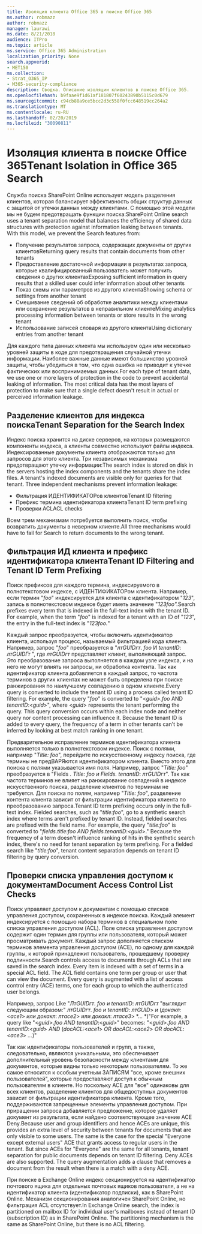 ```yaml
---
title: Изоляция клиента Office 365 в поиске Office 365
ms.author: robmazz
author: robmazz
manager: laurawi
ms.date: 8/21/2018
audience: ITPro
ms.topic: article
ms.service: Office 365 Administration
localization_priority: None
search.appverid:
- MET150
ms.collection:
- Strat_O365_IP
- M365-security-compliance
description: Сводка. Описание изоляции клиентов в поиске Office 365.
ms.openlocfilehash: b9faae9f1d61af181807f60243890b5115c0d679
ms.sourcegitcommit: c94cb88a9ce5bcc2d3c558f0fcc648519cc264a2
ms.translationtype: MT
ms.contentlocale: ru-RU
ms.lasthandoff: 02/20/2019
ms.locfileid: "30090811"
---
```

# <a name="tenant-isolation-in-office-365-search"></a><span data-ttu-id="93762-103">Изоляция клиента в поиске Office 365</span><span class="sxs-lookup"><span data-stu-id="93762-103">Tenant Isolation in Office 365 Search</span></span>
<span data-ttu-id="93762-p101">Служба поиска SharePoint Online использует модель разделения клиентов, которая балансирует эффективность общих структур данных с защитой от утечки данных между клиентами. С помощью этой модели мы не будем предотвращать функции поиска:</span><span class="sxs-lookup"><span data-stu-id="93762-p101">SharePoint Online search uses a tenant separation model that balances the efficiency of shared data structures with protection against information leaking between tenants. With this model, we prevent the Search features from:</span></span>
- <span data-ttu-id="93762-106">Получение результатов запроса, содержащих документы от других клиентов</span><span class="sxs-lookup"><span data-stu-id="93762-106">Returning query results that contain documents from other tenants</span></span>
- <span data-ttu-id="93762-107">Предоставление достаточной информации в результатах запроса, которые квалифицированный пользователь может получить сведения о других клиентах</span><span class="sxs-lookup"><span data-stu-id="93762-107">Exposing sufficient information in query results that a skilled user could infer information about other tenants</span></span>
- <span data-ttu-id="93762-108">Показ схемы или параметров из другого клиента</span><span class="sxs-lookup"><span data-stu-id="93762-108">Showing schema or settings from another tenant</span></span>
- <span data-ttu-id="93762-109">Смешивание сведений об обработке аналитики между клиентами или сохранение результатов в неправильном клиенте</span><span class="sxs-lookup"><span data-stu-id="93762-109">Mixing analytics processing information between tenants or store results in the wrong tenant</span></span>
- <span data-ttu-id="93762-110">Использование записей словаря из другого клиента</span><span class="sxs-lookup"><span data-stu-id="93762-110">Using dictionary entries from another tenant</span></span>

<span data-ttu-id="93762-p102">Для каждого типа данных клиента мы используем один или несколько уровней защиты в коде для предотвращения случайной утечки информации. Наиболее важные данные имеют большинство уровней защиты, чтобы убедиться в том, что одна ошибка не приводит к утечке фактических или воспринимаемых данных.</span><span class="sxs-lookup"><span data-stu-id="93762-p102">For each type of tenant data, we use one or more layers of protection in the code to prevent accidental leaking of information. The most critical data has the most layers of protection to make sure that a single defect doesn't result in actual or perceived information leakage.</span></span>

## <a name="tenant-separation-for-the-search-index"></a><span data-ttu-id="93762-113">Разделение клиентов для индекса поиска</span><span class="sxs-lookup"><span data-stu-id="93762-113">Tenant Separation for the Search Index</span></span>
<span data-ttu-id="93762-p103">Индекс поиска хранится на диске серверов, на которых размещаются компоненты индекса, а клиенты совместно используют файлы индекса. Индексированные документы клиента отображаются только для запросов для этого клиента. Три независимых механизма предотвращают утечку информации:</span><span class="sxs-lookup"><span data-stu-id="93762-p103">The search index is stored on disk in the servers hosting the index components and the tenants share the index files. A tenant's indexed documents are visible only for queries for that tenant. Three independent mechanisms prevent information leakage:</span></span>
- <span data-ttu-id="93762-117">Фильтрация ИДЕНТИФИКАТОРов клиентов</span><span class="sxs-lookup"><span data-stu-id="93762-117">Tenant ID filtering</span></span>
- <span data-ttu-id="93762-118">Префикс термина идентификатора клиента</span><span class="sxs-lookup"><span data-stu-id="93762-118">Tenant ID term prefixing</span></span>
- <span data-ttu-id="93762-119">Проверки ACL</span><span class="sxs-lookup"><span data-stu-id="93762-119">ACL checks</span></span>

<span data-ttu-id="93762-120">Всем трем механизмам потребуется выполнить поиск, чтобы возвратить документы в неверном клиенте.</span><span class="sxs-lookup"><span data-stu-id="93762-120">All three mechanisms would have to fail for Search to return documents to the wrong tenant.</span></span>

## <a name="tenant-id-filtering-and-tenant-id-term-prefixing"></a><span data-ttu-id="93762-121">Фильтрация ИД клиента и префикс идентификатора клиента</span><span class="sxs-lookup"><span data-stu-id="93762-121">Tenant ID Filtering and Tenant ID Term Prefixing</span></span>
<span data-ttu-id="93762-p104">Поиск префиксов для каждого термина, индексируемого в полнотекстовом индексе, с ИДЕНТИФИКАТОРом клиента. Например, если термин "*foo*" индексируется для клиента с идентификатором "*123*", запись в полнотекстовом индексе будет иметь значение "*123foo".*</span><span class="sxs-lookup"><span data-stu-id="93762-p104">Search prefixes every term that is indexed in the full-text index with the tenant ID. For example, when the term "*foo*" is indexed for a tenant with an ID of "*123*", the entry in the full-text index is "*123foo.*"</span></span>

<span data-ttu-id="93762-p105">Каждый запрос преобразуется, чтобы включить идентификатор клиента, используя процесс, называемый фильтрацией кода клиента. Например, запрос "*foo*" преобразуется в "_лт_*GUID*_гт_. *foo* И *tenantID*: _лт_*GUID*_Гт_ ", где _лт_*GUID*_гт_ представляет клиент, выполняющий запрос. Это преобразование запроса выполняется в каждом узле индекса, и на него не могут влиять ни запросы, ни обработка контента. Так как идентификатор клиента добавляется в каждый запрос, то частота терминов в других клиентах не может быть определена при поиске ранжирования по наилучшему совпадению в одном клиенте.</span><span class="sxs-lookup"><span data-stu-id="93762-p105">Every query is converted to include the tenant ID using a process called tenant ID filtering. For example, the query "*foo*" is converted to "<*guid*>.*foo* AND *tenantID*:<*guid*>", where <*guid*> represents the tenant performing the query. This query conversion occurs within each index node and neither query nor content processing can influence it. Because the tenant ID is added to every query, the frequency of a term in other tenants can't be inferred by looking at best match ranking in one tenant.</span></span>

<span data-ttu-id="93762-p106">Предварительное исправление терминов идентификатора клиента выполняется только в полнотекстовом индексе. Поиск с полями, например "*Title: foo*", перейдите по искусственному индексу поиска, где термины не предВАРЯются идентификатором клиента. Вместо этого для поиска с полями указывается имя поля. Например, запрос "*Title: foo*" преобразуется в "Fields *. Title: foo и Fields. tenantID*: _лт_*GUID*_гт_". Так как частота терминов не влияет на ранжирование совпадений в индексе искусственного поиска, разделение клиентов по терминам не требуется. Для поиска по полям, например "*Title: foo*", разделение контента клиента зависит от фильтрации идентификатора клиента по преобразованию запроса.</span><span class="sxs-lookup"><span data-stu-id="93762-p106">Tenant ID term prefixing occurs only in the full-text index. Fielded searches, such as "*title:foo*", go to a synthetic search index where terms aren't prefixed by tenant ID. Instead, fielded searches are prefixed with the field name. For example, the query "*title:foo*" is converted to "*fields.title:foo AND fields.tenantID*:<*guid*>." Because the frequency of a term doesn't influence ranking of hits in the synthetic search index, there's no need for tenant separation by term prefixing. For a fielded search like "*title:foo*", tenant content separation depends on tenant ID filtering by query conversion.</span></span>

## <a name="document-access-control-list-checks"></a><span data-ttu-id="93762-134">Проверки списка управления доступом к документам</span><span class="sxs-lookup"><span data-stu-id="93762-134">Document Access Control List Checks</span></span>
<span data-ttu-id="93762-p107">Поиск управляет доступом к документам с помощью списков управления доступом, сохраненных в индексе поиска. Каждый элемент индексируется с помощью набора терминов в специальном поле списка управления доступом (ACL). Поле списка управления доступом содержит один термин для группы или пользователя, который может просматривать документ. Каждый запрос дополняется списком терминов элемента управления доступом (ACE), по одному для каждой группы, к которой принадлежит пользователь, прошедшему проверку подлинности.</span><span class="sxs-lookup"><span data-stu-id="93762-p107">Search controls access to documents through ACLs that are saved in the search index. Every item is indexed with a set of terms in a special ACL field. The ACL field contains one term per group or user that can view the document. Every query is augmented with a list of access control entry (ACE) terms, one for each group to which the authenticated user belongs.</span></span>

<span data-ttu-id="93762-139">Например, запрос Like "_Лт_*GUID*_гт_. *foo и tenantID*: _лт_*GUID*_гт_ "выглядит следующим образом:" _лт_*GUID*_гт_. *foo и tenantID*: _лт_*GUID*> *и* (*докакл:*<*ace1*> *или докакл*: _лт_*ace2*> *или докакл*: _лт_*ace3*> \*... \*)"</span><span class="sxs-lookup"><span data-stu-id="93762-139">For example, a query like "<*guid*>.*foo AND tenantID*:<*guid*>" becomes: "<*guid*>.*foo AND tenantID*:<*guid*> *AND* (*docACL:*<*ace1*> *OR docACL*:<*ace2*> *OR docACL*:<*ace3*> *...*)"</span></span>

<span data-ttu-id="93762-p108">Так как идентификаторы пользователей и групп, а также, следовательно, являются уникальными, это обеспечивает дополнительный уровень безопасности между клиентами для документов, которые видны только некоторым пользователям. То же самое относится к особым учетным ЗАПИСЯМ "все, кроме внешних пользователей", которые предоставляют доступ к обычным пользователям в клиенте. Но поскольку ACE для "все" одинаковы для всех клиентов, разделение клиентов для общедоступных документов зависит от фильтрации идентификатора клиента. Кроме того, поддерживаются запрещенные элементы управления доступом. При приращении запроса добавляется предложение, которое удаляет документ из результата, если найдено соответствующее значение ACE Deny.</span><span class="sxs-lookup"><span data-stu-id="93762-p108">Because user and group identifiers and hence ACEs are unique, this provides an extra level of security between tenants for documents that are only visible to some users. The same is the case for the special "Everyone except external users" ACE that grants access to regular users in the tenant. But since ACEs for "Everyone" are the same for all tenants, tenant separation for public documents depends on tenant ID filtering. Deny ACEs are also supported. The query augmentation adds a clause that removes a document from the result when there is a match with a deny ACE.</span></span>

<span data-ttu-id="93762-p109">При поиске в Exchange Online индекс секционируется на идентификатор почтового ящика для отдельных почтовых ящиков пользователя, а не на идентификатор клиента (идентификатор подписки), как в SharePoint Online. Механизм секционирования аналогичен SharePoint Online, но фильтрация ACL отсутствует.</span><span class="sxs-lookup"><span data-stu-id="93762-p109">In Exchange Online search, the index is partitioned on mailbox ID for individual user's mailboxes instead of tenant ID (subscription ID) as in SharePoint Online. The partitioning mechanism is the same as SharePoint Online, but there is no ACL filtering.</span></span>
